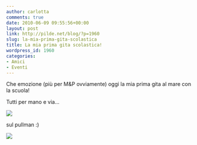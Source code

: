 ```yaml
---
author: carlotta
comments: true
date: 2010-06-09 09:55:56+00:00
layout: post
link: http://pilde.net/blog/?p=1960
slug: la-mia-prima-gita-scolastica
title: La mia prima gita scolastica!
wordpress_id: 1960
categories:
- Amici
- Eventi
---
```


Che emozione (più per M&P ovviamente) oggi la mia prima gita al mare con la scuola!

Tutti per mano e via...

![](http://pilde.net/blog/wp-content/uploads/2010/06/saluti.jpg)

sul pullman :)

![](http://pilde.net/blog/wp-content/uploads/2010/06/pulman.jpg)
